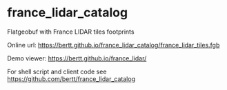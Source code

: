 # france_lidar_catalog

Flatgeobuf with France LIDAR tiles footprints

Online url: https://bertt.github.io/france_lidar_catalog/france_lidar_tiles.fgb

Demo viewer: https://bertt.github.io/france_lidar/

For shell script and client code see https://github.com/bertt/france_lidar_catalog
